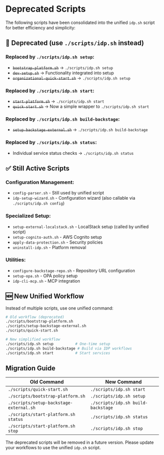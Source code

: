 # Deprecated Scripts

The following scripts have been consolidated into the unified `idp.sh` script for better efficiency and simplicity:

## 🚫 Deprecated (use `./scripts/idp.sh` instead)

### Replaced by `./scripts/idp.sh setup`:
- ~~`bootstrap-platform.sh`~~ → `./scripts/idp.sh setup`
- ~~`dev-setup.sh`~~ → Functionality integrated into setup
- ~~`organizational-quick-start.sh`~~ → `./scripts/idp.sh setup`

### Replaced by `./scripts/idp.sh start`:
- ~~`start-platform.sh`~~ → `./scripts/idp.sh start`
- ~~`quick-start.sh`~~ → Now a simple wrapper to `./scripts/idp.sh start`

### Replaced by `./scripts/idp.sh build-backstage`:
- ~~`setup-backstage-external.sh`~~ → `./scripts/idp.sh build-backstage`

### Replaced by `./scripts/idp.sh status`:
- Individual service status checks → `./scripts/idp.sh status`

## ✅ Still Active Scripts

### Configuration Management:
- `config-parser.sh` - Still used by unified script
- `idp-setup-wizard.sh` - Configuration wizard (also callable via `./scripts/idp.sh config`)

### Specialized Setup:
- `setup-external-localstack.sh` - LocalStack setup (called by unified script)
- `setup-cognito-auth.sh` - AWS Cognito setup
- `apply-data-protection.sh` - Security policies
- `uninstall-idp.sh` - Platform removal

### Utilities:
- `configure-backstage-repo.sh` - Repository URL configuration
- `setup-opa.sh` - OPA policy setup
- `idp-cli-mcp.sh` - MCP integration

## 🆕 New Unified Workflow

Instead of multiple scripts, use one unified command:

```bash
# Old workflow (deprecated)
./scripts/bootstrap-platform.sh
./scripts/setup-backstage-external.sh
./scripts/quick-start.sh

# New simplified workflow
./scripts/idp.sh setup          # One-time setup
./scripts/idp.sh build-backstage # Build via IDP workflows
./scripts/idp.sh start          # Start services
```

## Migration Guide

| Old Command | New Command |
|-------------|-------------|
| `./scripts/quick-start.sh` | `./scripts/idp.sh start` |
| `./scripts/bootstrap-platform.sh` | `./scripts/idp.sh setup` |
| `./scripts/setup-backstage-external.sh` | `./scripts/idp.sh build-backstage` |
| `./scripts/start-platform.sh status` | `./scripts/idp.sh status` |
| `./scripts/start-platform.sh stop` | `./scripts/idp.sh stop` |

The deprecated scripts will be removed in a future version. Please update your workflows to use the unified `idp.sh` script.